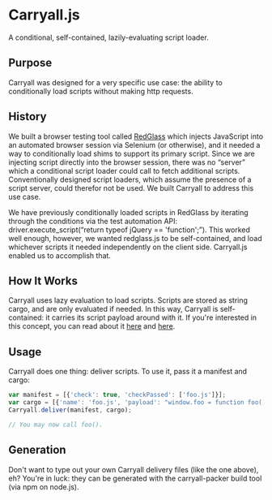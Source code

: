 # Carryall.js

A conditional, self-contained, lazily-evaluating script loader.

## Purpose

Carryall was designed for a very specific use case: the ability to conditionally load scripts without making http requests.  

## History

We built a browser testing tool called [RedGlass](https://github.com/fohara/red-glass) which injects JavaScript into an automated browser session via Selenium (or otherwise), and it needed a way to conditionally load shims to support its primary script.  Since we are injecting script directly into the browser session, there was no “server” which a conditional script loader could call to fetch additional scripts. Conventionally designed script loaders, which assume the presence of a script server, could therefor not be used.  We built Carryall to address this use case.

We have previously conditionally loaded scripts in RedGlass by iterating through the conditions via the test automation API: driver.execute_script(“return typeof jQuery == 'function';”). This worked well enough, however, we wanted redglass.js to be self-contained, and load whichever scripts it needed independently on the client side.  Carryall.js enabled us to accomplish that.

## How It Works

Carryall uses lazy evaluation to load scripts.  Scripts are stored as string cargo, and are only evaluated if needed.  In this way, Carryall is self-contained: it carries its script payload around with it.  If you're interested in this concept, you can read about it [here](http://tomdale.net/2012/01/amd-is-not-the-answer/) and [here](http://calendar.perfplanet.com/2011/lazy-evaluation-of-commonjs-modules/).

## Usage

Carryall does one thing: deliver scripts.  To use it, pass it a manifest and cargo:

```javascript
var manifest = [{'check': true, 'checkPassed': ['foo.js']}];
var cargo = [{'name': 'foo.js', 'payload': "window.foo = function foo() {return 'foo';};"}];
Carryall.deliver(manifest, cargo);

// You may now call foo().
```
## Generation

Don't want to type out your own Carryall delivery files (like the one above), eh?  You're in luck: they can be generated with the carryall-packer build tool (via npm on node.js).